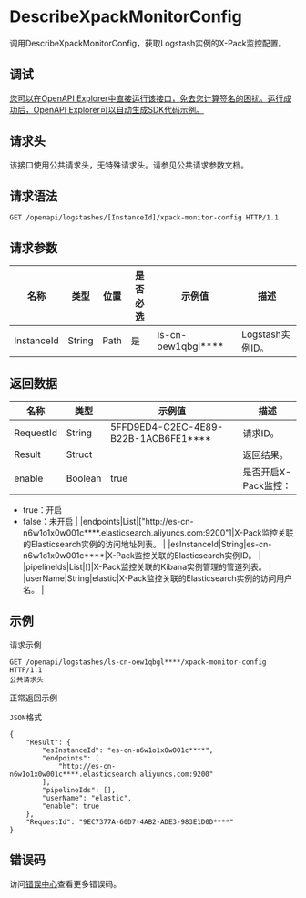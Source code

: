 # DescribeXpackMonitorConfig

调用DescribeXpackMonitorConfig，获取Logstash实例的X-Pack监控配置。

## 调试

[您可以在OpenAPI Explorer中直接运行该接口，免去您计算签名的困扰。运行成功后，OpenAPI Explorer可以自动生成SDK代码示例。](https://api.aliyun.com/#product=elasticsearch&api=DescribeXpackMonitorConfig&type=ROA&version=2017-06-13)

## 请求头

该接口使用公共请求头，无特殊请求头。请参见公共请求参数文档。

## 请求语法

```
GET /openapi/logstashes/[InstanceId]/xpack-monitor-config HTTP/1.1
```

## 请求参数

|名称|类型|位置|是否必选|示例值|描述|
|--|--|--|----|---|--|
|InstanceId|String|Path|是|ls-cn-oew1qbgl\*\*\*\*|Logstash实例ID。 |

## 返回数据

|名称|类型|示例值|描述|
|--|--|---|--|
|RequestId|String|5FFD9ED4-C2EC-4E89-B22B-1ACB6FE1\*\*\*\*|请求ID。 |
|Result|Struct| |返回结果。 |
|enable|Boolean|true|是否开启X-Pack监控：

 -   true：开启
-   false：未开启 |
|endpoints|List|\["http://es-cn-n6w1o1x0w001c\*\*\*\*.elasticsearch.aliyuncs.com:9200"\]|X-Pack监控关联的Elasticsearch实例的访问地址列表。 |
|esInstanceId|String|es-cn-n6w1o1x0w001c\*\*\*\*|X-Pack监控关联的Elasticsearch实例ID。 |
|pipelineIds|List|\[\]|X-Pack监控关联的Kibana实例管理的管道列表。 |
|userName|String|elastic|X-Pack监控关联的Elasticsearch实例的访问用户名。 |

## 示例

请求示例

```
GET /openapi/logstashes/ls-cn-oew1qbgl****/xpack-monitor-config HTTP/1.1
公共请求头
```

正常返回示例

`JSON`格式

```
{
	"Result": {
		"esInstanceId": "es-cn-n6w1o1x0w001c****",
		"endpoints": [
			"http://es-cn-n6w1o1x0w001c****.elasticsearch.aliyuncs.com:9200"
		],
		"pipelineIds": [],
		"userName": "elastic",
		"enable": true
	},
	"RequestId": "9EC7377A-60D7-4AB2-ADE3-983E1D0D****"
}
```

## 错误码

访问[错误中心](https://error-center.aliyun.com/status/product/elasticsearch)查看更多错误码。


